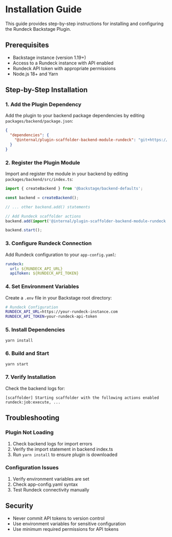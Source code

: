 # Installation Guide

This guide provides step-by-step instructions for installing and configuring the Rundeck Backstage Plugin.

## Prerequisites

- Backstage instance (version 1.19+)
- Access to a Rundeck instance with API enabled
- Rundeck API token with appropriate permissions
- Node.js 18+ and Yarn

## Step-by-Step Installation

### 1. Add the Plugin Dependency

Add the plugin to your backend package dependencies by editing `packages/backend/package.json`:

```json
{
  "dependencies": {
    "@internal/plugin-scaffolder-backend-module-rundeck": "git+https://github.com/justynroberts/backstage-rundeck-plugin.git"
  }
}
```

### 2. Register the Plugin Module

Import and register the module in your backend by editing `packages/backend/src/index.ts`:

```typescript
import { createBackend } from '@backstage/backend-defaults';

const backend = createBackend();

// ... other backend.add() statements

// Add Rundeck scaffolder actions
backend.add(import('@internal/plugin-scaffolder-backend-module-rundeck'));

backend.start();
```

### 3. Configure Rundeck Connection

Add Rundeck configuration to your `app-config.yaml`:

```yaml
rundeck:
  url: ${RUNDECK_API_URL}
  apiToken: ${RUNDECK_API_TOKEN}
```

### 4. Set Environment Variables

Create a `.env` file in your Backstage root directory:

```bash
# Rundeck Configuration
RUNDECK_API_URL=https://your-rundeck-instance.com
RUNDECK_API_TOKEN=your-rundeck-api-token
```

### 5. Install Dependencies

```bash
yarn install
```

### 6. Build and Start

```bash
yarn start
```

### 7. Verify Installation

Check the backend logs for:

```
[scaffolder] Starting scaffolder with the following actions enabled rundeck:job:execute, ...
```

## Troubleshooting

### Plugin Not Loading

1. Check backend logs for import errors
2. Verify the import statement in backend index.ts
3. Run `yarn install` to ensure plugin is downloaded

### Configuration Issues

1. Verify environment variables are set
2. Check app-config.yaml syntax
3. Test Rundeck connectivity manually

## Security

- Never commit API tokens to version control
- Use environment variables for sensitive configuration
- Use minimum required permissions for API tokens